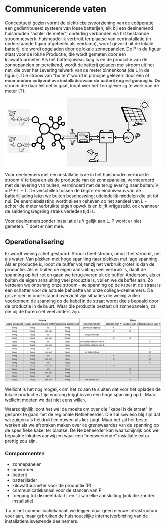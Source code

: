 # Communicerende vaten

Conceptueel gezien vormt de elektriciteitsvoorziening van de [coöperatie](README.md) een gedistribueerd systeem van losse batterijen, elk bij een deelnemend huishouden "achter de meter", onderling verbonden via het bestaande stroomnetwerk. Huishoudelijk verbruik ter plaatse van een installatie (in onderstaande figuur afgebeeld als een lamp), wordt gevoed uit de lokale batterij, die wordt opgeladen door de lokale zonnepanelen. De P in de figuur staat voor de lokale Productie, die wordt gemeten door een kilowattuurmeter. Als het batterijniveau laag is en de productie van de zonnepanelen ontoereikend, wordt de batterij geladen met stroom uit het net, die over het Levering telwerk van de meter binnenkomt (de L in de figuur). Die stroom van "buiten" wordt in principe geleverd door één of meer andere coöperatieve installaties waar de batterij nog vol genoeg is. De stroom die daar het net in gaat, loopt over het Teruglevering telwerk van de meter (T).

![installaties](installaties.png "installaties")

Voor deelnemers met een installatie is de in het huishouden verbruikte stroom V te bepalen als de productie van de zonnepanelen, vermeerderd met de levering van buiten, verminderd met de teruglevering naar buiten: V = P + L - T. De verschillen tussen de begin- en eindniveaus van de batterlijlading laten we buiten beschouwing; uiteindelijk middelen die uit tot nul.
De energiebelasting wordt alleen geheven op het aandeel van L - achter de meter verbruikte eigen opwek is en blijft vrijgesteld, ook wanneer de salderingsregeling straks verleden tijd is.

Voor deelnemers zonder installatie is V gelijk aan L. P wordt er niet gemeten. T doet er niet mee.

## Operationalisering
Er wordt weinig actief gestuurd. Stroom heet stroom, omdat het stroomt, net als water. Van plekken met hoge spanning naar plekken met lage spanning. Als er productie is, loopt de buffer vol, tenzij het verbruik groter is dan de productie. Als er buiten de eigen aansluiting veel verbruik is, daalt de spanning op het net en gaan we terugleveren uit de buffer. Andersom, als er buiten de eigen aansluiting veel productie is, vullen we de buffer aan. Zo verdelen we onderling onze stroom - de spanning op de kabel in de straat is een schatter voor de actuele behoefte van onze collega-deelnemers.
De grijze rijen in onderstaand overzicht zijn situaties die weinig zullen voorkomen: de spanning op de kabel in de straat wordt deels bepaald door de productie in de buurt. Waar die productie bestaat uit zonnepanelen, zal die bij de buren niet veel anders zijn.

![cases](cases.png "cases")

Wellicht is het nog mogelijk om het zo aan te sluiten dat voor het opladen de lokale productie altijd voorang krijgt boven een hoge spanning op L. Maar wellicht moeten we dat niet eens willen.

Waarschijnlijk loont het wel de moeite om over die "kabel in de straat" in gesprek te gaan met de regionale Netbeheerder. Die zal sowieso blij zijn dat wij zuigen als het drukt en duwen als het zuigt. Maar het zal het beste werken als we afspraken maken over de grenswaardes van de spanning op de specifieke kabel ter plaatse. De Netbeheerder kan waarschijnlijk ook wel bepaalde lokaties aanwijzen waar een "meewerkende" installatie extra prettig zou zijn.

### Componmenten
- zonnepanelen
- omvormer
- batterij
- batterijlader
- kilowattuurmeter voor de productie (P)
- communicatiekanaal voor de standen van P
- toegang tot de meetdata (L en T) van elke aansluiting (ook die zonder installatie)

T.a.v. het communicatiekanaal: we leggen daar geen nieuwe infrastructuur voor aan, maar gebruiken de huishoudelijke internetverbinding van de installatiehuisvestende deelnemers. 
